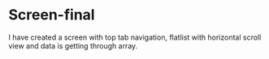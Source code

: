 # Screen-final
 I have created a screen with top tab navigation, flatlist with horizontal scroll view and data is getting through array.
